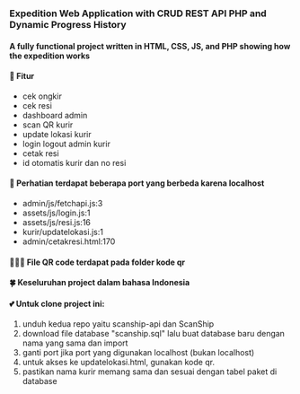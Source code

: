 ### Expedition Web Application with CRUD REST API PHP and Dynamic Progress History

#### A fully functional project written in HTML, CSS, JS, and PHP showing how the expedition works
#### 🌴 Fitur
* cek ongkir 
* cek resi
* dashboard admin
* scan QR kurir
* update lokasi kurir
* login logout admin kurir
* cetak resi
* id otomatis kurir dan no resi

#### 🎻 Perhatian terdapat beberapa port yang berbeda karena localhost
* admin/js/fetchapi.js:3
* assets/js/login.js:1
* assets/js/resi.js:16
* kurir/updatelokasi.js:1
* admin/cetakresi.html:170

#### 💆🏻‍♀️ File QR code terdapat pada folder kode qr

#### 🍀 Keseluruhan project dalam bahasa Indonesia

#### 💕 Untuk clone project ini:
1. unduh kedua repo yaitu scanship-api dan ScanShip
2. download file database "scanship.sql" lalu buat database baru dengan nama yang sama dan import
3. ganti port jika port yang digunakan localhost (bukan localhost)
4. untuk akses ke updatelokasi.html, gunakan kode qr.
5. pastikan nama kurir memang sama dan sesuai dengan tabel paket di database